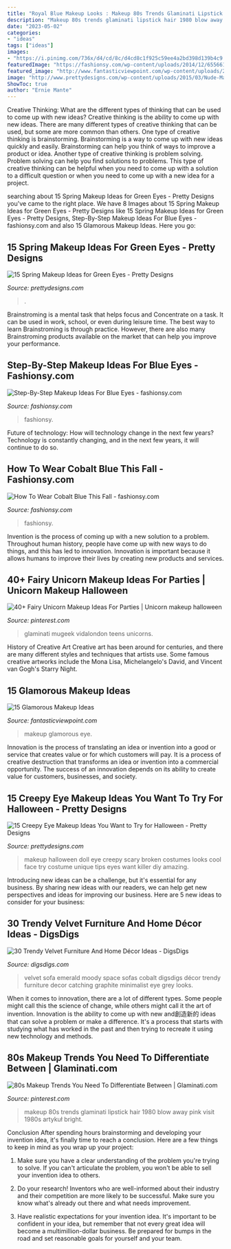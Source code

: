 ```yaml
---
title: "Royal Blue Makeup Looks : Makeup 80s Trends Glaminati Lipstick Hair 1980 Blow Away Pink Visit 1980s Artykuł Bright"
description: "Makeup 80s trends glaminati lipstick hair 1980 blow away pink visit 1980s artykuł bright"
date: "2023-05-02"
categories:
- "ideas"
tags: ["ideas"]
images:
- "https://i.pinimg.com/736x/d4/cd/8c/d4cd8c1f925c59ee4a2bd398d139b4c9.jpg"
featuredImage: "https://fashionsy.com/wp-content/uploads/2014/12/65566161-630x630.jpg"
featured_image: "http://www.fantasticviewpoint.com/wp-content/uploads/2014/02/large.jpg"
image: "http://www.prettydesigns.com/wp-content/uploads/2015/03/Nude-Makeup-for-Green-Eyes.jpg"
ShowToc: true
author: "Ernie Mante"
---
```



Creative Thinking: What are the different types of thinking that can be used to come up with new ideas?
Creative thinking is the ability to come up with new ideas. There are many different types of creative thinking that can be used, but some are more common than others. One type of creative thinking is brainstorming. Brainstorming is a way to come up with new ideas quickly and easily. Brainstorming can help you think of ways to improve a product or idea. Another type of creative thinking is problem solving. Problem solving can help you find solutions to problems. This type of creative thinking can be helpful when you need to come up with a solution to a difficult question or when you need to come up with a new idea for a project.

	

		
searching about 15 Spring Makeup Ideas for Green Eyes - Pretty Designs you've came to the right place. We have 8 Images about 15 Spring Makeup Ideas for Green Eyes - Pretty Designs like 15 Spring Makeup Ideas for Green Eyes - Pretty Designs, Step-By-Step Makeup Ideas For Blue Eyes - fashionsy.com and also 15 Glamorous Makeup Ideas. Here you go:
		
    
## 15 Spring Makeup Ideas For Green Eyes - Pretty Designs

<img loading=lazy src="http://www.prettydesigns.com/wp-content/uploads/2015/03/Nude-Makeup-for-Green-Eyes.jpg" onerror="this.onerror=null;this.src='https://tse1.mm.bing.net/th?id=OIP.us_vQfn2p642nC6gxz9DFwAAAA&amp;pid=15.1';" alt="15 Spring Makeup Ideas for Green Eyes - Pretty Designs">

_Source: prettydesigns.com_

>. 

	

Brainstroming is a mental task that helps focus and Concentrate on a task. It can be used in work, school, or even during leisure time. The best way to learn Brainstroming is through practice. However, there are also many Brainstroming products available on the market that can help you improve your performance.

    
## Step-By-Step Makeup Ideas For Blue Eyes - Fashionsy.com

<img loading=lazy src="https://fashionsy.com/wp-content/uploads/2014/12/65566161-630x630.jpg" onerror="this.onerror=null;this.src='https://tse1.mm.bing.net/th?id=OIP.i-VAB6uBsIa5rKJo5vMsEwHaHa&amp;pid=15.1';" alt="Step-By-Step Makeup Ideas For Blue Eyes - fashionsy.com">

_Source: fashionsy.com_

>fashionsy. 

	

Future of technology: How will technology change in the next few years?
Technology is constantly changing, and in the next few years, it will continue to do so.

    
## How To Wear Cobalt Blue This Fall - Fashionsy.com

<img loading=lazy src="http://fashionsy.com/wp-content/uploads/2014/10/equpment_signature_shirt_vivaluxury-3.jpg" onerror="this.onerror=null;this.src='https://tse4.mm.bing.net/th?id=OIP.E0KhNEcvtQd5svlJ7aXqaAHaLH&amp;pid=15.1';" alt="How To Wear Cobalt Blue This Fall - fashionsy.com">

_Source: fashionsy.com_

>fashionsy. 

	

Invention is the process of coming up with a new solution to a problem. Throughout human history, people have come up with new ways to do things, and this has led to innovation. Innovation is important because it allows humans to improve their lives by creating new products and services.

    
## 40+ Fairy Unicorn Makeup Ideas For Parties | Unicorn Makeup Halloween

<img loading=lazy src="https://i.pinimg.com/736x/a6/5e/f5/a65ef5b96a9f3ea2b5b7f14a17a6bda8.jpg" onerror="this.onerror=null;this.src='https://tse1.mm.bing.net/th?id=OIP.xX58yrrE6eUloZue-tMqOAHaLG&amp;pid=15.1';" alt="40+ Fairy Unicorn Makeup Ideas For Parties | Unicorn makeup halloween">

_Source: pinterest.com_

>glaminati mugeek vidalondon teens unicorns. 

	

History of Creative Art
Creative art has been around for centuries, and there are many different styles and techniques that artists use. Some famous creative artworks include the Mona Lisa, Michelangelo's David, and Vincent van Gogh's Starry Night.

    
## 15 Glamorous Makeup Ideas

<img loading=lazy src="http://www.fantasticviewpoint.com/wp-content/uploads/2014/02/large.jpg" onerror="this.onerror=null;this.src='https://tse2.mm.bing.net/th?id=OIP.cI2pFSpttTA-Ucu7LG4wrgHaJQ&amp;pid=15.1';" alt="15 Glamorous Makeup Ideas">

_Source: fantasticviewpoint.com_

>makeup glamorous eye. 

	

Innovation is the process of translating an idea or invention into a good or service that creates value or for which customers will pay. It is a process of creative destruction that transforms an idea or invention into a commercial opportunity. The success of an innovation depends on its ability to create value for customers, businesses, and society.

    
## 15 Creepy Eye Makeup Ideas You Want To Try For Halloween - Pretty Designs

<img loading=lazy src="https://www.prettydesigns.com/wp-content/uploads/2016/10/Broken-Doll-Eye-Makeup.jpg" onerror="this.onerror=null;this.src='https://tse1.mm.bing.net/th?id=OIP.1r5AtqbjFN07BnES1i7EXgHaLh&amp;pid=15.1';" alt="15 Creepy Eye Makeup Ideas You Want to Try for Halloween - Pretty Designs">

_Source: prettydesigns.com_

>makeup halloween doll eye creepy scary broken costumes looks cool face try costume unique tips eyes want killer diy amazing. 

	

Introducing new ideas can be a challenge, but it's essential for any business. By sharing new ideas with our readers, we can help get new perspectives and ideas for improving our business. Here are 5 new ideas to consider for your business: 

    
## 30 Trendy Velvet Furniture And Home Décor Ideas - DigsDigs

<img loading=lazy src="https://www.digsdigs.com/photos/2017/07/11-a-moody-cobalt-blue-space-is-made-outstanding-with-a-plum-colored-velvet-sofa.jpg" onerror="this.onerror=null;this.src='https://tse4.mm.bing.net/th?id=OIP.OITWfpsDNIuz_xWw6AyPsQHaKL&amp;pid=15.1';" alt="30 Trendy Velvet Furniture And Home Décor Ideas - DigsDigs">

_Source: digsdigs.com_

>velvet sofa emerald moody space sofas cobalt digsdigs décor trendy furniture decor catching graphite minimalist eye grey looks. 

	

When it comes to innovation, there are a lot of different types. Some people might call this the science of change, while others might call it the art of invention. Innovation is the ability to come up with new and創造新的 ideas that can solve a problem or make a difference. It's a process that starts with studying what has worked in the past and then trying to recreate it using new technology and methods.

    
## 80s Makeup Trends You Need To Differentiate Between | Glaminati.com

<img loading=lazy src="https://i.pinimg.com/736x/d4/cd/8c/d4cd8c1f925c59ee4a2bd398d139b4c9.jpg" onerror="this.onerror=null;this.src='https://tse3.mm.bing.net/th?id=OIP.tedM2C6dHFzlYXJss6tSPQHaLG&amp;pid=15.1';" alt="80s Makeup Trends You Need To Differentiate Between | Glaminati.com">

_Source: pinterest.com_

>makeup 80s trends glaminati lipstick hair 1980 blow away pink visit 1980s artykuł bright. 

	

Conclusion
After spending hours brainstorming and developing your invention idea, it's finally time to reach a conclusion. Here are a few things to keep in mind as you wrap up your project:
1. Make sure you have a clear understanding of the problem you're trying to solve. If you can't articulate the problem, you won't be able to sell your invention idea to others.

2. Do your research! Inventors who are well-informed about their industry and their competition are more likely to be successful. Make sure you know what's already out there and what needs improvement.

3. Have realistic expectations for your invention idea. It's important to be confident in your idea, but remember that not every great idea will become a multimillion-dollar business. Be prepared for bumps in the road and set reasonable goals for yourself and your team.

